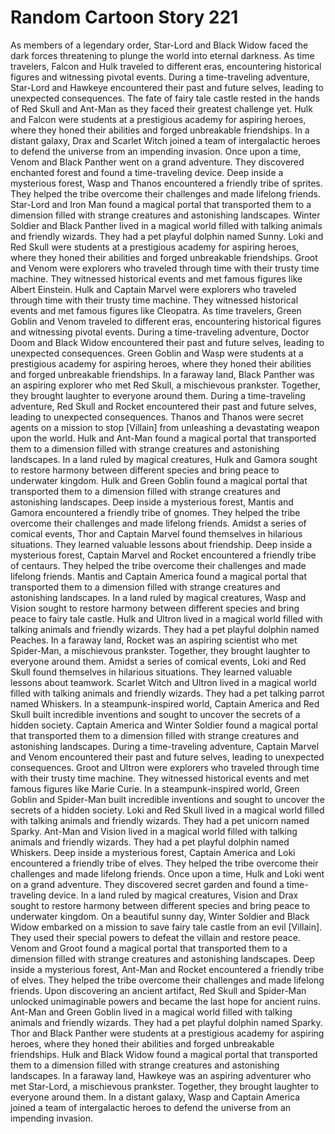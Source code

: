 # Random Cartoon Story 221

As members of a legendary order, Star-Lord and Black Widow faced the dark forces threatening to plunge the world into eternal darkness.
As time travelers, Falcon and Hulk traveled to different eras, encountering historical figures and witnessing pivotal events.
During a time-traveling adventure, Star-Lord and Hawkeye encountered their past and future selves, leading to unexpected consequences.
The fate of fairy tale castle rested in the hands of Red Skull and Ant-Man as they faced their greatest challenge yet.
Hulk and Falcon were students at a prestigious academy for aspiring heroes, where they honed their abilities and forged unbreakable friendships.
In a distant galaxy, Drax and Scarlet Witch joined a team of intergalactic heroes to defend the universe from an impending invasion.
Once upon a time, Venom and Black Panther went on a grand adventure. They discovered enchanted forest and found a time-traveling device.
Deep inside a mysterious forest, Wasp and Thanos encountered a friendly tribe of sprites. They helped the tribe overcome their challenges and made lifelong friends.
Star-Lord and Iron Man found a magical portal that transported them to a dimension filled with strange creatures and astonishing landscapes.
Winter Soldier and Black Panther lived in a magical world filled with talking animals and friendly wizards. They had a pet playful dolphin named Sunny.
Loki and Red Skull were students at a prestigious academy for aspiring heroes, where they honed their abilities and forged unbreakable friendships.
Groot and Venom were explorers who traveled through time with their trusty time machine. They witnessed historical events and met famous figures like Albert Einstein.
Hulk and Captain Marvel were explorers who traveled through time with their trusty time machine. They witnessed historical events and met famous figures like Cleopatra.
As time travelers, Green Goblin and Venom traveled to different eras, encountering historical figures and witnessing pivotal events.
During a time-traveling adventure, Doctor Doom and Black Widow encountered their past and future selves, leading to unexpected consequences.
Green Goblin and Wasp were students at a prestigious academy for aspiring heroes, where they honed their abilities and forged unbreakable friendships.
In a faraway land, Black Panther was an aspiring explorer who met Red Skull, a mischievous prankster. Together, they brought laughter to everyone around them.
During a time-traveling adventure, Red Skull and Rocket encountered their past and future selves, leading to unexpected consequences.
Thanos and Thanos were secret agents on a mission to stop [Villain] from unleashing a devastating weapon upon the world.
Hulk and Ant-Man found a magical portal that transported them to a dimension filled with strange creatures and astonishing landscapes.
In a land ruled by magical creatures, Hulk and Gamora sought to restore harmony between different species and bring peace to underwater kingdom.
Hulk and Green Goblin found a magical portal that transported them to a dimension filled with strange creatures and astonishing landscapes.
Deep inside a mysterious forest, Mantis and Gamora encountered a friendly tribe of gnomes. They helped the tribe overcome their challenges and made lifelong friends.
Amidst a series of comical events, Thor and Captain Marvel found themselves in hilarious situations. They learned valuable lessons about friendship.
Deep inside a mysterious forest, Captain Marvel and Rocket encountered a friendly tribe of centaurs. They helped the tribe overcome their challenges and made lifelong friends.
Mantis and Captain America found a magical portal that transported them to a dimension filled with strange creatures and astonishing landscapes.
In a land ruled by magical creatures, Wasp and Vision sought to restore harmony between different species and bring peace to fairy tale castle.
Hulk and Ultron lived in a magical world filled with talking animals and friendly wizards. They had a pet playful dolphin named Peaches.
In a faraway land, Rocket was an aspiring scientist who met Spider-Man, a mischievous prankster. Together, they brought laughter to everyone around them.
Amidst a series of comical events, Loki and Red Skull found themselves in hilarious situations. They learned valuable lessons about teamwork.
Scarlet Witch and Ultron lived in a magical world filled with talking animals and friendly wizards. They had a pet talking parrot named Whiskers.
In a steampunk-inspired world, Captain America and Red Skull built incredible inventions and sought to uncover the secrets of a hidden society.
Captain America and Winter Soldier found a magical portal that transported them to a dimension filled with strange creatures and astonishing landscapes.
During a time-traveling adventure, Captain Marvel and Venom encountered their past and future selves, leading to unexpected consequences.
Groot and Ultron were explorers who traveled through time with their trusty time machine. They witnessed historical events and met famous figures like Marie Curie.
In a steampunk-inspired world, Green Goblin and Spider-Man built incredible inventions and sought to uncover the secrets of a hidden society.
Loki and Red Skull lived in a magical world filled with talking animals and friendly wizards. They had a pet unicorn named Sparky.
Ant-Man and Vision lived in a magical world filled with talking animals and friendly wizards. They had a pet playful dolphin named Whiskers.
Deep inside a mysterious forest, Captain America and Loki encountered a friendly tribe of elves. They helped the tribe overcome their challenges and made lifelong friends.
Once upon a time, Hulk and Loki went on a grand adventure. They discovered secret garden and found a time-traveling device.
In a land ruled by magical creatures, Vision and Drax sought to restore harmony between different species and bring peace to underwater kingdom.
On a beautiful sunny day, Winter Soldier and Black Widow embarked on a mission to save fairy tale castle from an evil [Villain]. They used their special powers to defeat the villain and restore peace.
Venom and Groot found a magical portal that transported them to a dimension filled with strange creatures and astonishing landscapes.
Deep inside a mysterious forest, Ant-Man and Rocket encountered a friendly tribe of elves. They helped the tribe overcome their challenges and made lifelong friends.
Upon discovering an ancient artifact, Red Skull and Spider-Man unlocked unimaginable powers and became the last hope for ancient ruins.
Ant-Man and Green Goblin lived in a magical world filled with talking animals and friendly wizards. They had a pet playful dolphin named Sparky.
Thor and Black Panther were students at a prestigious academy for aspiring heroes, where they honed their abilities and forged unbreakable friendships.
Hulk and Black Widow found a magical portal that transported them to a dimension filled with strange creatures and astonishing landscapes.
In a faraway land, Hawkeye was an aspiring adventurer who met Star-Lord, a mischievous prankster. Together, they brought laughter to everyone around them.
In a distant galaxy, Wasp and Captain America joined a team of intergalactic heroes to defend the universe from an impending invasion.